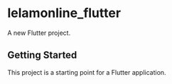 # lelamonline_flutter

A new Flutter project.

## Getting Started

This project is a starting point for a Flutter application.


